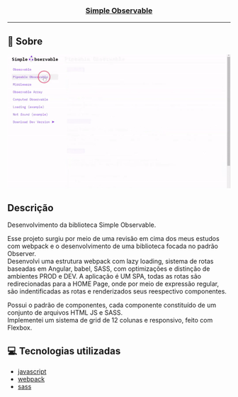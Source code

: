 <h3 align="center">
  <a href="https://cahmoraes.github.io/simple-observable-examples/" target="_blank">Simple Observable</a>
</h3>

---

## :rocket: Sobre

<img src="https://github.com/Cahmoraes/simple-observable-examples/blob/main/src/assets/examples/example-1.gif" alt="Simple Observable">

## Descrição
<p>Desenvolvimento da biblioteca Simple Observable.</p>
<p>
Esse projeto surgiu por meio de uma revisão em cima dos meus estudos com webpack e o desenvolvimento de uma biblioteca focada no padrão Observer.<br>
Desenvolvi uma estrutura webpack com lazy loading, sistema de rotas baseadas em Angular, babel, SASS, com optimizações e distinção de ambientes PROD e DEV.
A aplicação é UM SPA, todas as rotas são redirecionadas para a HOME Page, onde por meio de expressão regular, são indentificadas as rotas e renderizados seus reespectivo componentes.
</p>
<p>
Possui o padrão de componentes, cada componente constituído de um conjunto de arquivos HTML JS e SASS.<br>
Implementei um sistema de grid de 12 colunas e responsivo, feito com Flexbox.
</p>

## :computer: Tecnologias utilizadas

- [javascript](https://developer.mozilla.org/pt-BR/docs/Web/JavaScript)
- [webpack](https://webpack.js.org/)
- [sass](https://sass-lang.com/)
